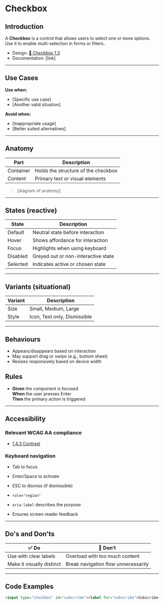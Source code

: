 # Checkbox

## Introduction
A **Checkbox** is a control that allows users to select one or more options. Use it to enable multi-selection in forms or filters..

- Design: [🧬 Checkbox 1.3](link)
- Documentation: [link]

---

## Use Cases

**Use when:**
- [Specific use case]
- [Another valid situation]

**Avoid when:**
- [Inappropriate usage]
- [Better suited alternatives]

---

## Anatomy

| Part      | Description                             |
|-----------|-----------------------------------------|
| Container | Holds the structure of the checkbox |
| Content   | Primary text or visual elements         |

> [diagram of anatomy]

---

## States (reactive)

| State      | Description                             |
|------------|-----------------------------------------|
| Default    | Neutral state before interaction        |
| Hover      | Shows affordance for interaction        |
| Focus      | Highlights when using keyboard          |
| Disabled   | Greyed out or non-interactive state     |
| Selected   | Indicates active or chosen state        |

---

## Variants (situational)

| Variant         | Description                        |
|-----------------|------------------------------------|
| Size            | Small, Medium, Large               |
| Style           | Icon, Text only, Dismissible       |

---

## Behaviours

- Appears/disappears based on interaction
- May support drag or swipe (e.g., bottom sheet)
- Resizes responsively based on device width

## Rules
- **Given** the component is focused  
  **When** the user presses Enter  
  **Then** the primary action is triggered

---

## Accessibility

### Relevant WCAG AA compliance
- [1.4.3 Contrast](https://www.w3.org/TR/WCAG22/#contrast-minimum)

### Keyboard navigation
- Tab to focus
- Enter/Space to activate
- ESC to dismiss (if dismissible)

- `role="region"`
- `aria-label` describes the purpose
- Ensures screen reader feedback

---

## Do's and Don'ts

| ✅ Do                                          | 🚫 Don’t                                     |
|-----------------------------------------------|---------------------------------------------|
| Use with clear labels                         | Overload with too much content              |
| Make it visually distinct                     | Break navigation flow unnecessarily         |

---

## Code Examples

```html
<input type="checkbox" id="subscribe"><label for="subscribe">Subscribe</label>
```